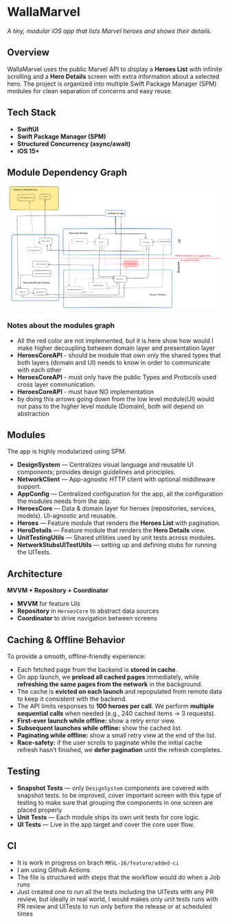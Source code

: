 # WallaMarvel

*A tiny, modular iOS app that lists Marvel heroes and shows their details.*

## Overview
WallaMarvel uses the public Marvel API to display a **Heroes List** with infinite scrolling and a **Hero Details** screen with extra information about a selected hero. The project is organized into multiple Swift Package Manager (SPM) modules for clean separation of concerns and easy reuse.

## Tech Stack
- **SwiftUI**
- **Swift Package Manager (SPM)**
- **Structured Concurrency (async/await)**
- **iOS 15+**

## Module Dependency Graph

![Module dependency graph](docs/dependency-graph.png)

### Notes about the modules graph
- All the red color are not implemented, but it is here show how would I make higher decoupling between domain layer and presentation layer
- **HeroesCoreAPI** - should be module that own only the shared types that both layers (domain and UI) needs to know in order to communicate with each other
- **HeroesCoreAPI** - must only have the public Types and Protocols used cross layer communication.
- **HeroesCoreAPI** - must have NO implementation 
- by doing this arrows going down from the low level module(UI) would not pass to the higher level module (Domain), both will depend on abstraction

## Modules
The app is highly modularized using SPM:

- **DesignSystem** — Centralizes visual language and reusable UI components; provides design guidelines and principles.
- **NetworkClient** — App-agnostic HTTP client with optional middleware support.
- **AppConfig** — Centralized configuration for the app, all the configuration the modules needs from the app.
- **HeroesCore** — Data & domain layer for heroes (repositories, services, models). UI-agnostic and reusable.
- **Heroes** — Feature module that renders the **Heroes List** with pagination.
- **HeroDetails** — Feature module that renders the **Hero Details** view.
- **UnitTestingUtils** — Shared utilities used by unit tests across modules.
- **NetworkStubsUITestUtils** — setting up and defining stubs for running the UITests.

## Architecture
**MVVM + Repository + Coordinator**

- **MVVM** for feature UIs  
- **Repository** in `HeroesCore` to abstract data sources  
- **Coordinator** to drive navigation between screens

## Caching & Offline Behavior
To provide a smooth, offline-friendly experience:

- Each fetched page from the backend is **stored in cache**.
- On app launch, we **preload all cached pages** immediately, while **refreshing the same pages from the network** in the background.
- The cache is **evicted on each launch** and repopulated from remote data to keep it consistent with the backend.
- The API limits responses to **100 heroes per call**. We perform **multiple sequential calls** when needed (e.g., 240 cached items → 3 requests).
- **First-ever launch while offline:** show a retry error view.
- **Subsequent launches while offline:** show the cached list.
- **Paginating while offline:** show a small retry view at the end of the list.
- **Race-safety:** if the user scrolls to paginate while the initial cache refresh hasn’t finished, we **defer pagination** until the refresh completes.

## Testing
- **Snapshot Tests** — only `DesignSystem` components are covered with snapshot tests. to be improved, cover important screen with this type of testing to make sure that grouping the components in one screen are placed properly 
- **Unit Tests** — Each module ships its own unit tests for core logic.
- **UI Tests** — Live in the app target and cover the core user flow.

## CI
- It is work in progress on brach `MRVL-16/feature/added-ci`
- I am using Github Actions
- The file is structured with steps that the workflow would do when a Job runs 
- Just created one to run all the tests including the UITests with any PR review, but ideally in real world, I would makes only unit tests runs with PR review and UITests to run only before the release or at scheduled times  

